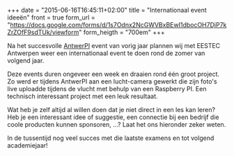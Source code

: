 +++
date = "2015-06-16T16:45:11+02:00"
title = "Internationaal event ideeën"
front = true
form_url = "https://docs.google.com/forms/d/1s7Odnx2NcGWVBxBEwI1dbocOH7DjP7kZrZOfF9sdTUk/viewform"
form_heigth = "700em"
+++

Na het succesvolle [AntwerPI](http://antwerpi.eestec.be/) event van vorig jaar plannen wij met EESTEC Antwerpen weer een internationaal event te doen rond de zomer van volgend jaar.

Deze events duren ongeveer een week en draaien rond één groot project. Zo werd er tijdens AntwerPI aan een lucht-camera gewerkt die zijn foto's live uploadde tijdens de vlucht met behulp van een Raspberry PI. Een technisch interessant project met een leuk resultaat.

Wat heb je zelf altijd al willen doen dat je niet direct in een les kan leren?
Heb je een interessant idee of suggestie, een connectie bij een bedrijf die coole producten kunnen sponsoren, ...?
Laat het ons hieronder zeker weten.

In de tussentijd nog veel succes met die laatste examens en tot volgend academiejaar!
